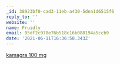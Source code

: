```yaml
---
_id: 38923bf0-cad3-11eb-a430-5dea1d6515f6
reply_to: ''
website: ''
name: Fruidly
email: 95df2c978e76b518c16b088194a5ccb9
date: '2021-06-11T16:36:50.343Z'
---
```

<a href=http://vskamagrav.com>kamagra 100 mg
